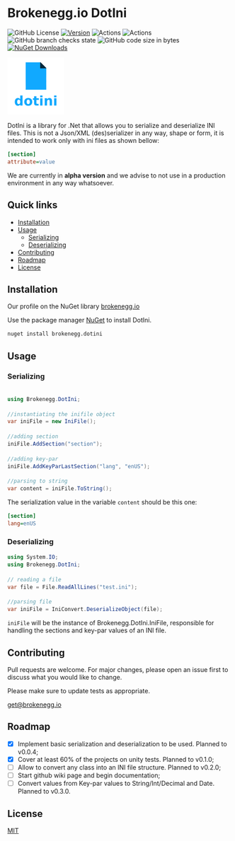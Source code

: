 # Brokenegg.io DotIni

![GitHub License](https://img.shields.io/github/license/brokenegg-io/Brokenegg.DotIni)
[![Version](https://img.shields.io/badge/version-0.0.4-brightgreen.svg)](https://semver.org)
![Actions](https://github.com/brokenegg-io/Brokenegg.DotIni/actions/workflows/ci.yml/badge.svg)
![Actions](https://github.com/brokenegg-io/Brokenegg.DotIni/actions/workflows/release.yml/badge.svg)
![GitHub branch checks state](https://img.shields.io/github/checks-status/brokenegg-io/Brokenegg.DotIni/dev)
![GitHub code size in bytes](https://img.shields.io/github/languages/code-size/brokenegg-io/Brokenegg.DotIni)
[![NuGet Downloads](https://img.shields.io/nuget/dt/Brokenegg.DotIni.svg)](https://www.nuget.org/packages/Brokenegg.DotIni/)

<img src="https://raw.githubusercontent.com/brokenegg-io/Brokenegg.DotIni/master/designs/dot_ini_transparent.png" alt="drawing" width="128"/>

DotIni is a library for .Net that allows you to serialize and deserialize INI files.
This is not a Json/XML (des)serializer in any way, shape or form, it is intended to work only with ini files as shown bellow:

```ini
[section]
attribute=value
```
We are currently in <strong>alpha version</strong> and we advise to not use in a production environment in any way whatsoever. 

## Quick links

* [Installation](#installation)
* [Usage](#usage)
    * [Serializing](#serializing)  
    * [Deserializing](#deserializing)
* [Contributing](#contributing)
* [Roadmap](#roadmap)
* [License](#license)

## Installation

Our profile on the NuGet library [brokenegg.io](https://www.nuget.org/profiles/brokenegg.io)

Use the package manager [NuGet](https://www.nuget.org/) to install DotIni.

```bash
nuget install brokenegg.dotini
```

## Usage


### Serializing

```csharp

using Brokenegg.DotIni;

//instantiating the inifile object
var iniFile = new IniFile();

//adding section
iniFile.AddSection("section");

//adding key-par
iniFile.AddKeyParLastSection("lang", "enUS");

//parsing to string
var content = iniFile.ToString();

```

The serialization value in the variable `content` should be this one:
```ini
[section]
lang=enUS
```

### Deserializing

```csharp
using System.IO;
using Brokenegg.DotIni;

// reading a file
var file = File.ReadAllLines("test.ini");

//parsing file
var iniFile = IniConvert.DeserializeObject(file);

```

`iniFile` will be the instance of Brokenegg.DotIni.IniFile, responsible for handling the sections and key-par values of an INI file.

## Contributing
Pull requests are welcome. For major changes, please open an issue first to discuss what you would like to change.

Please make sure to update tests as appropriate.

[get@brokenegg.io](mailto:get@brokenegg.io)

## Roadmap

- [x] Implement basic serialization and deserialization to be used. Planned to v0.0.4;
- [x] Cover at least 60% of the projects on unity tests. Planned to v0.1.0;
- [ ] Allow to convert any class into an INI file structure. Planned to v0.2.0;
- [ ] Start github wiki page and begin documentation;
- [ ] Convert values from Key-par values to String/Int/Decimal and Date. Planned to v0.3.0.

## License
[MIT](https://choosealicense.com/licenses/mit/)
